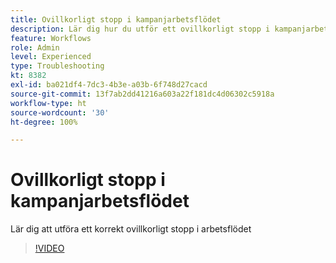 ```yaml
---
title: Ovillkorligt stopp i kampanjarbetsflödet
description: Lär dig hur du utför ett ovillkorligt stopp i kampanjarbetsflödet
feature: Workflows
role: Admin
level: Experienced
type: Troubleshooting
kt: 8382
exl-id: ba021df4-7dc3-4b3e-a03b-6f748d27cacd
source-git-commit: 13f7ab2dd41216a603a22f181dc4d06302c5918a
workflow-type: ht
source-wordcount: '30'
ht-degree: 100%

---
```


# Ovillkorligt stopp i kampanjarbetsflödet

Lär dig att utföra ett korrekt ovillkorligt stopp i arbetsflödet

>[!VIDEO](https://video.tv.adobe.com/v/335887?quality=12&learn=on)
